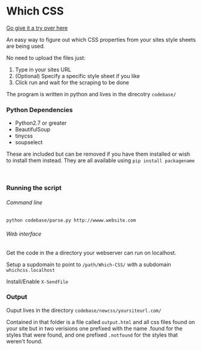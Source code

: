 <h1>Which CSS</h1>
<p><a href="http://www.bradleyhamilton.com/projects/Which-CSS/">Go give it a try over here</a></p>
<p>An easy way to figure out which CSS properties from your sites style sheets are being used.</p>
<p>No need to upload the files just:</p>
<ol>
    <li>Type in your sites URL</li>
    <li>(Optional) Specify a specific style sheet if you like</li>
    <li>Click run and wait for the scraping to be done</li>
</ol>
<p>The program is written in python and lives in the direcotry <code>codebase/</code></p>
<h3>Python Dependencies</h3>
<ul>
    <li>Python2.7 or greater</li>
    <li>BeautifulSoup</li>
    <li>tinycss</li>
    <li>soupselect</li>
</ul>
<p>These are included but can be removed if you have them installed or wish to install them instead. They are
all available using <code>pip install packagename</code></p>

</br>
<h3>Running the script</h3>
<h6>Command line</h6>
<code>python codebase/parse.py http://wwww.website.com</code>
<h6>Web interface</h6>
<p>Get the code in the a directory your webserver can run on localhost.</p>
<p>Setup a supdomain to point to <code>/path/Which-CSS/</code> with a subdomain <code>whichcss.localhost</code></p>
<p>Install/Enable <code>X-Sendfile</code></p>


<h3>Output</h3>
<p>Ouput lives in the directory <code>codebase/newcss/yoursiteurl.com/</code></p>
<p>Contained in that folder is a file called <code>output.html</code> and all css files found on your site but in
two verisions one prefixed with the name </code>.found</code> for the styles that were found, and one prefixed
<code>.notfound</code> for the styles that weren't found.</p>
